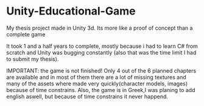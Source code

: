 # Unity-Educational-Game
My thesis project made in Unity 3d. Its more like a proof of concept than a complete game

It took 1 and a half years to complete, mostly because i had to learn C# from scratch and Unity was bugging constantly (also that was the time limit I had to submit my thesis).

IMPORTANT: the game is not finished! Only 4 out of the 6 planned chapters are available and in most of them there are a lot of missing textures and many of the assets where made very quickly(character models, images) because of time constrains.
Also, the game is in Greek,I was planing to add english aswell, but because of time constrains it never happend.




